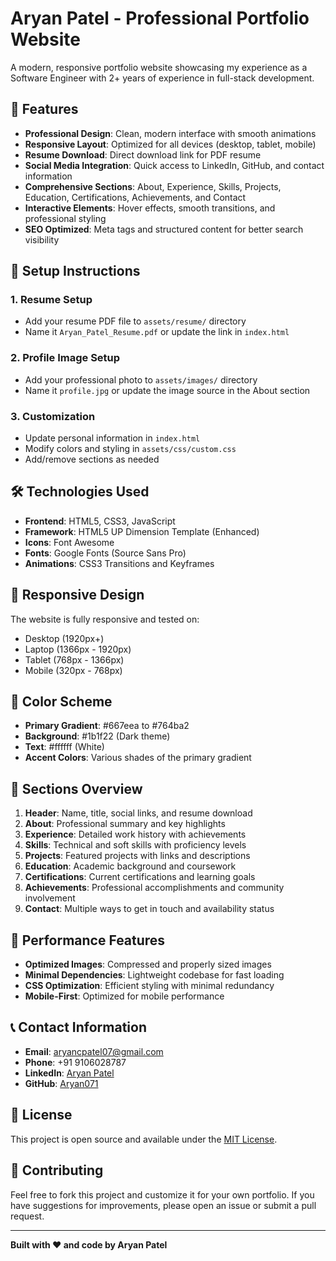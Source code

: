 # Aryan Patel - Professional Portfolio Website

A modern, responsive portfolio website showcasing my experience as a Software Engineer with 2+ years of experience in full-stack development.

## 🚀 Features

- **Professional Design**: Clean, modern interface with smooth animations
- **Responsive Layout**: Optimized for all devices (desktop, tablet, mobile)
- **Resume Download**: Direct download link for PDF resume
- **Social Media Integration**: Quick access to LinkedIn, GitHub, and contact information
- **Comprehensive Sections**: About, Experience, Skills, Projects, Education, Certifications, Achievements, and Contact
- **Interactive Elements**: Hover effects, smooth transitions, and professional styling
- **SEO Optimized**: Meta tags and structured content for better search visibility

## 📁 Setup Instructions

### 1. Resume Setup

- Add your resume PDF file to `assets/resume/` directory
- Name it `Aryan_Patel_Resume.pdf` or update the link in `index.html`

### 2. Profile Image Setup

- Add your professional photo to `assets/images/` directory
- Name it `profile.jpg` or update the image source in the About section

### 3. Customization

- Update personal information in `index.html`
- Modify colors and styling in `assets/css/custom.css`
- Add/remove sections as needed

## 🛠️ Technologies Used

- **Frontend**: HTML5, CSS3, JavaScript
- **Framework**: HTML5 UP Dimension Template (Enhanced)
- **Icons**: Font Awesome
- **Fonts**: Google Fonts (Source Sans Pro)
- **Animations**: CSS3 Transitions and Keyframes

## 📱 Responsive Design

The website is fully responsive and tested on:

- Desktop (1920px+)
- Laptop (1366px - 1920px)
- Tablet (768px - 1366px)
- Mobile (320px - 768px)

## 🎨 Color Scheme

- **Primary Gradient**: #667eea to #764ba2
- **Background**: #1b1f22 (Dark theme)
- **Text**: #ffffff (White)
- **Accent Colors**: Various shades of the primary gradient

## 📄 Sections Overview

1. **Header**: Name, title, social links, and resume download
2. **About**: Professional summary and key highlights
3. **Experience**: Detailed work history with achievements
4. **Skills**: Technical and soft skills with proficiency levels
5. **Projects**: Featured projects with links and descriptions
6. **Education**: Academic background and coursework
7. **Certifications**: Current certifications and learning goals
8. **Achievements**: Professional accomplishments and community involvement
9. **Contact**: Multiple ways to get in touch and availability status

## 🚀 Performance Features

- **Optimized Images**: Compressed and properly sized images
- **Minimal Dependencies**: Lightweight codebase for fast loading
- **CSS Optimization**: Efficient styling with minimal redundancy
- **Mobile-First**: Optimized for mobile performance

## 📞 Contact Information

- **Email**: aryancpatel07@gmail.com
- **Phone**: +91 9106028787
- **LinkedIn**: [Aryan Patel](https://linkedin.com/in/aryan-patel-4272191a4/)
- **GitHub**: [Aryan071](https://github.com/Aryan071)

## 📝 License

This project is open source and available under the [MIT License](LICENSE).

## 🤝 Contributing

Feel free to fork this project and customize it for your own portfolio. If you have suggestions for improvements, please open an issue or submit a pull request.

---

**Built with ❤️ and code by Aryan Patel**
